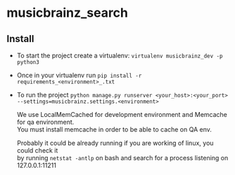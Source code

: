# musicbrainz_search

## Install

- To start the project create a virtualenv: `virtualenv musicbrainz_dev -p python3`

- Once in your virtualenv run `pip install -r requirements_<environment>_.txt`

- To run the project `python manage.py runserver <your_host>:<your_port> --settings=musicbrainz.settings.<environment>`

    We use LocalMemCached for development environment and Memcache for qa environment.  
    You must install memcache in order to be able to cache on QA env.  
    
    Probably it could be already running if you are working of linux, you could check it  
    by running `netstat -antlp` on bash and search for a process listening on 127.0.0.1:11211
